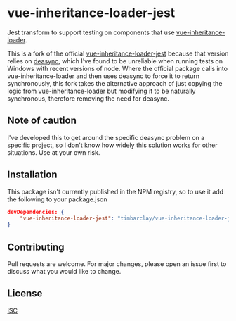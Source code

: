 # vue-inheritance-loader-jest

Jest transform to support testing on components that use [vue-inheritance-loader](https://github.com/mrodal/vue-inheritance-loader). 

This is a fork of the official [vue-inheritance-loader-jest](https://github.com/mrodal/vue-inheritance-loader-jest) because that version relies on [deasync](https://github.com/abbr/deasync), which I've found to be unreliable when running tests on Windows with recent versions of node. Where the official package calls into vue-inheritance-loader and then uses deasync to force it to return synchronously, this fork takes the alternative approach of just copying the logic from vue-inheritance-loader but modifying it to be naturally synchronous, therefore removing the need for deasync.

## Note of caution

I've developed this to get around the specific deasync problem on a specific project, so I don't know how widely this solution works for other situations. Use at your own risk.

## Installation

This package isn't currently published in the NPM registry, so to use it add the following to your package.json

```json
devDependencies: {
    "vue-inheritance-loader-jest": "timbarclay/vue-inheritance-loader-jest",
}
```

## Contributing
Pull requests are welcome. For major changes, please open an issue first to discuss what you would like to change.

## License
[ISC](https://choosealicense.com/licenses/isc/)